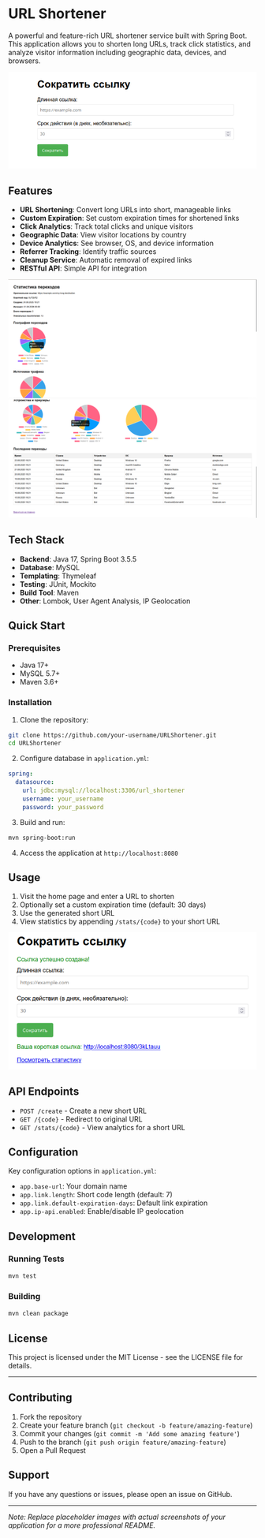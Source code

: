 # URL Shortener

A powerful and feature-rich URL shortener service built with Spring Boot. This application allows you to shorten long URLs, track click statistics, and analyze visitor information including geographic data, devices, and browsers.

![Main Interface](images/main.png)

## Features

- **URL Shortening**: Convert long URLs into short, manageable links
- **Custom Expiration**: Set custom expiration times for shortened links
- **Click Analytics**: Track total clicks and unique visitors
- **Geographic Data**: View visitor locations by country
- **Device Analytics**: See browser, OS, and device information
- **Referrer Tracking**: Identify traffic sources
- **Cleanup Service**: Automatic removal of expired links
- **RESTful API**: Simple API for integration

![Analytics Dashboard Image 1](images/stats1.png)
![Analytics Dashboard Image 2](images/stats2.png)

## Tech Stack

- **Backend**: Java 17, Spring Boot 3.5.5
- **Database**: MySQL
- **Templating**: Thymeleaf
- **Testing**: JUnit, Mockito
- **Build Tool**: Maven
- **Other**: Lombok, User Agent Analysis, IP Geolocation

## Quick Start

### Prerequisites
- Java 17+
- MySQL 5.7+
- Maven 3.6+

### Installation

1. Clone the repository:
```bash
git clone https://github.com/your-username/URLShortener.git
cd URLShortener
```

2. Configure database in `application.yml`:
```yaml
spring:
  datasource:
    url: jdbc:mysql://localhost:3306/url_shortener
    username: your_username
    password: your_password
```

3. Build and run:
```bash
mvn spring-boot:run
```

4. Access the application at `http://localhost:8080`

## Usage

1. Visit the home page and enter a URL to shorten
2. Optionally set a custom expiration time (default: 30 days)
3. Use the generated short URL
4. View statistics by appending `/stats/{code}` to your short URL

![URL Creation](images/url_creation.png)

## API Endpoints

- `POST /create` - Create a new short URL
- `GET /{code}` - Redirect to original URL
- `GET /stats/{code}` - View analytics for a short URL

## Configuration

Key configuration options in `application.yml`:

- `app.base-url`: Your domain name
- `app.link.length`: Short code length (default: 7)
- `app.link.default-expiration-days`: Default link expiration
- `app.ip-api.enabled`: Enable/disable IP geolocation

## Development

### Running Tests
```bash
mvn test
```

### Building
```bash
mvn clean package
```

## License

This project is licensed under the MIT License - see the LICENSE file for details.

---

## Contributing

1. Fork the repository
2. Create your feature branch (`git checkout -b feature/amazing-feature`)
3. Commit your changes (`git commit -m 'Add some amazing feature'`)
4. Push to the branch (`git push origin feature/amazing-feature`)
5. Open a Pull Request

## Support

If you have any questions or issues, please open an issue on GitHub.

---

*Note: Replace placeholder images with actual screenshots of your application for a more professional README.*
